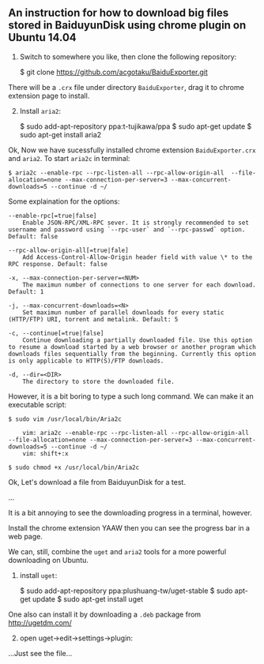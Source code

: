 ## An instruction for how to download big files stored in BaiduyunDisk using chrome plugin on Ubuntu 14.04

1. Switch to somewhere you like, then clone the following repository:

    $ git clone https://github.com/acgotaku/BaiduExporter.git

There will be a `.crx` file under directory `BaiduExporter`, drag it to chrome extension page to install.

2. Install `aria2`:

    $ sudo add-apt-repository ppa:t-tujikawa/ppa
    $ sudo apt-get update
    $ sudo apt-get install aria2

Ok, Now we have sucessfully installed chrome extension `BaiduExporter.crx` and `aria2`. To start `aria2c` in terminal:

    $ aria2c --enable-rpc --rpc-listen-all --rpc-allow-origin-all  --file-allocation=none --max-connection-per-server=3 --max-concurrent-downloads=5 --continue -d ~/

Some explaination for the options:

    --enable-rpc[=true|false]
        Enable JSON-RPC/XML-RPC sever. It is strongly recommended to set username and password using `--rpc-user` and `--rpc-passwd` option. Default: false

    --rpc-allow-origin-all[=true|fale]
        Add Access-Control-Allow-Origin header field with value \* to the RPC response. Default: false

    -x, --max-connection-per-server=<NUM>
        The maximun number of connections to one server for each download. Default: 1

    -j, --max-concurrent-downloads=<N>
        Set maximun number of parallel downloads for every static (HTTP/FTP) URI, torrent and metalink. Default: 5

    -c, --continue[=true|false]
        Continue downloading a partially downloaded file. Use this option to resume a download started by a web browser or another program which downloads files sequentially from the beginning. Currently this option is only applicable to HTTP(S)/FTP downloads.

    -d, --dir=<DIR>
        The directory to store the downloaded file.


However, it is a bit boring to type a such long command. We can make it an executable script:

    $ sudo vim /usr/local/bin/Aria2c

        vim: aria2c --enable-rpc --rpc-listen-all --rpc-allow-origin-all  --file-allocation=none --max-connection-per-server=3 --max-concurrent-downloads=5 --continue -d ~/
        vim: shift+:x

    $ sudo chmod +x /usr/local/bin/Aria2c


Ok, Let's download a file from BaiduyunDisk for a test. 

...

It is a bit annoying to see the downloading progress in a terminal, however.

Install the chrome extension YAAW then you can see the progress bar in a web page.





We can, still, combine the `uget` and `aria2` tools for a more powerful downloading on Ubuntu.

1. install `uget`:

    $ sudo add-apt-repository ppa:plushuang-tw/uget-stable
    $ sudo apt-get update
    $ sudo apt-get install uget

One also can install it by downloading a `.deb` package from http://ugetdm.com/

2. open uget->edit->settings->plugin:

...Just see the file...
